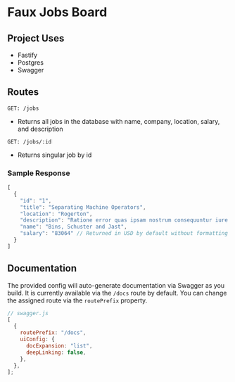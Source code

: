 # Faux Jobs Board

## Project Uses

- Fastify
- Postgres
- Swagger

## Routes

`GET: /jobs`
- Returns all jobs in the database with name, company, location, salary, and description

`GET: /jobs/:id`
- Returns singular job by id

### Sample Response
```js
[
  {
    "id": "1",
    "title": "Separating Machine Operators",
    "location": "Rogerton",
    "description": "Ratione error quas ipsam nostrum consequuntur iure nam.",
    "name": "Bins, Schuster and Jast",
    "salary": "83064" // Returned in USD by default without formatting
  }
]
```

## Documentation
The provided config will auto-generate documentation via Swagger as you build. It is currently available via the `/docs` route by default.
You can change the assigned route via the `routePrefix` property. 

```js
// swagger.js
[
  {
    routePrefix: "/docs",
    uiConfig: {
      docExpansion: "list",
      deepLinking: false,
    },
  },
];
```
